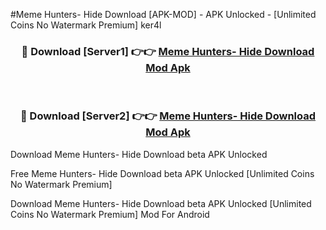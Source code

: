 #Meme Hunters- Hide Download [APK-MOD] - APK Unlocked - [Unlimited Coins No Watermark Premium] ker4l



<div align="center">

<h3>🔴 Download [Server1] 👉👉 <a href="https://momento.my/?title=Meme_Hunters-_Hide_Download">Meme Hunters- Hide Download Mod Apk</a></h3><br>

<h3>🔴 Download [Server2] 👉👉 <a href="https://momento.my/?title=Meme_Hunters-_Hide_Download">Meme Hunters- Hide Download Mod Apk</a></h3>
</div>



Download Meme Hunters- Hide Download beta APK Unlocked

Free Meme Hunters- Hide Download beta APK Unlocked [Unlimited Coins No Watermark Premium]

Download Meme Hunters- Hide Download beta APK Unlocked [Unlimited Coins No Watermark Premium] Mod For Android
